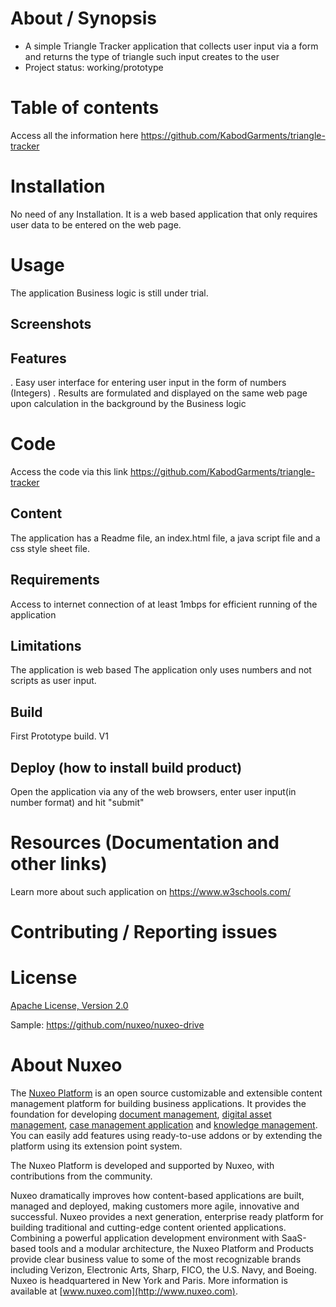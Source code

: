 # About / Synopsis

* A simple Triangle Tracker application that collects user input via a form and returns the type of triangle such input creates to the user
* Project status: working/prototype

# Table of contents

Access all the information here https://github.com/KabodGarments/triangle-tracker

# Installation
No need of any Installation. It is a web based application that only requires user data to be entered on the web page.
# Usage
The application Business logic is still under trial.
## Screenshots
## Features
. Easy user interface for entering user input in the form of numbers (Integers)
. Results are formulated and displayed on the same web page upon calculation in the background by the Business logic
# Code
Access the code via this link https://github.com/KabodGarments/triangle-tracker

## Content
The application has a Readme file, an index.html file, a java script file and a css style sheet file.

## Requirements
Access to internet connection of at least 1mbps for efficient running of the application

## Limitations

The application is web based
The application only uses numbers and not scripts as user input.

## Build
First Prototype build. V1

## Deploy (how to install build product)
Open the application via any of the web browsers, enter user input(in number format) and hit "submit"
# Resources (Documentation and other links)
Learn more about such application on https://www.w3schools.com/
# Contributing / Reporting issues

# License

[Apache License, Version 2.0](http://www.apache.org/licenses/LICENSE-2.0.html)

Sample: https://github.com/nuxeo/nuxeo-drive

# About Nuxeo

The [Nuxeo Platform](http://www.nuxeo.com/products/content-management-platform/) is an open source customizable and extensible content management platform for building business applications. It provides the foundation for developing [document management](http://www.nuxeo.com/solutions/document-management/), [digital asset management](http://www.nuxeo.com/solutions/digital-asset-management/), [case management application](http://www.nuxeo.com/solutions/case-management/) and [knowledge management](http://www.nuxeo.com/solutions/advanced-knowledge-base/). You can easily add features using ready-to-use addons or by extending the platform using its extension point system.

The Nuxeo Platform is developed and supported by Nuxeo, with contributions from the community.

Nuxeo dramatically improves how content-based applications are built, managed and deployed, making customers more agile, innovative and successful. Nuxeo provides a next generation, enterprise ready platform for building traditional and cutting-edge content oriented applications. Combining a powerful application development environment with
SaaS-based tools and a modular architecture, the Nuxeo Platform and Products provide clear business value to some of the most recognizable brands including Verizon, Electronic Arts, Sharp, FICO, the U.S. Navy, and Boeing. Nuxeo is headquartered in New York and Paris.
More information is available at [www.nuxeo.com](http://www.nuxeo.com).
